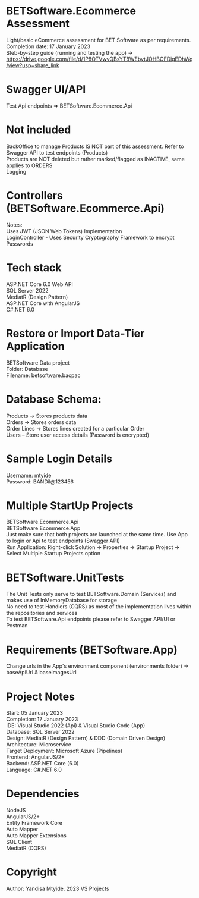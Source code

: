 # BETSoftware.Ecommerce Assessment
Light/basic eCommerce assessment for BET Software as per requirements.  
Completion date: 17 January 2023  
Steb-by-step guide (running and testing the app) -> https://drive.google.com/file/d/1P8OTVwvQBsYT8WEbytJOHBOFDigEDhWq/view?usp=share_link  
# Swagger UI/API
Test Api endpoints => BETSoftware.Ecommerce.Api
# Not included
BackOffice to manage Products IS NOT part of this assessment. Refer to Swagger API to test endpoints (Products)  
Products are NOT deleted but rather marked/flagged as INACTIVE, same applies to ORDERS  
Logging
# Controllers (BETSoftware.Ecommerce.Api)
Notes:  
Uses JWT (JSON Web Tokens) Implementation  
LoginController - Uses Security Cryptography Framework to encrypt Passwords
# Tech stack
ASP.NET Core 6.0 Web API  
SQL Server 2022  
MediatR (Design Pattern)  
ASP.NET Core with AngularJS  
C#.NET 6.0  
# Restore or Import Data-Tier Application
BETSoftware.Data project  
Folder: Database  
Filename: betsoftware.bacpac  
# Database Schema:  
Products -> Stores products data  
Orders -> Stores orders data  
Order Lines -> Stores lines created for a particular Order  
Users – Store user access details (Password is encrypted)  
# Sample Login Details
Username: mtyide  
Password: BANDil@123456
# Multiple StartUp Projects
BETSoftware.Ecommerce.Api  
BETSoftware.Ecommerce.App  
Just make sure that both projects are launched at the same time. Use App to login or Api to test endpoints (Swagger API)  
Run Application: Right-click Solution -> Properties -> Startup Project -> Select Multiple Startup Projects option  
# BETSoftware.UnitTests
The Unit Tests only serve to test BETSoftware.Domain (Services) and makes use of InMemoryDatabase for storage  
No need to test Handlers (CQRS) as most of the implementation lives within the repositories and services  
To test BETSoftware.Api endpoints please refer to Swagger API/UI or Postman  
# Requirements (BETSoftware.App)
Change urls in the App's environment component (environments folder) => baseApiUrl & baseImagesUrl
# Project Notes
Start: 05 January 2023  
Completion: 17 January 2023  
IDE: Visual Studio 2022 (Api) & Visual Studio Code (App)  
Database: SQL Server 2022  
Design: MediatR (Design Pattern) & DDD (Domain Driven Design)  
Architecture: Microservice  
Target Deployment: Microsoft Azure (Pipelines)  
Frontend: AngularJS/2+  
Backend: ASP.NET Core (6.0)  
Language: C#.NET 6.0
# Dependencies
NodeJS  
AngularJS/2+  
Entity Framework Core  
Auto Mapper  
Auto Mapper Extensions  
SQL Client  
MediatR (CQRS)
# Copyright
Author: Yandisa Mtyide. 2023 VS Projects
